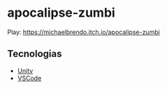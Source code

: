# **apocalipse-zumbi**
 
Play: https://michaelbrendo.itch.io/apocalipse-zumbi

## Tecnologias
- [Unity](ahttps://unity.com/)
- [VSCode](https://code.visualstudio.com/)


